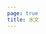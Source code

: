 ```yaml
---
page: true
title: 水文
---
```


<script setup>
import ArticlePage from './components/ArticlePage.vue'
</script>

<ArticlePage />
